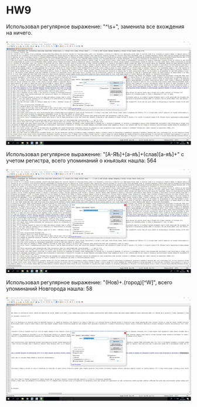 # HW9

Использовал регулярное выражение: "^\s+", заменила все вхождения на ничего. 

![Alt](https://github.com/leesergei/HW9/blob/master/1.jpg)

Использовал регулярное выражение: "[А-ЯѢ]+[а-яѣ]+(слав)[а-яѣ]+" с учетом регистра, всего упоминаний о кньязьях нашла: 564

![Alt](https://github.com/leesergei/HW9/blob/master/2.jpg)

Использовал регулярное выражение: "(Нов)+.(город)[^W]", всего упоминаний Новгорода нашла: 58 

![Alt](https://github.com/leesergei/HW9/blob/master/3.jpg)
